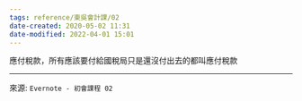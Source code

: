 ```yaml
---
tags: reference/東吳會計課/02 
date-created: 2020-05-02 11:31
date-modified: 2022-04-01 15:01
---
```


應付稅款，所有應該要付給國稅局只是還沒付出去的都叫應付稅款

---
來源: `Evernote - 初會課程 02`